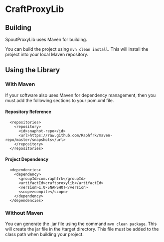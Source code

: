 CraftProxyLib
==========

Building
--------
SpoutProxyLib uses Maven for building.

You can build the project using `mvn clean install`.  This will install the project into your local Maven repository.

Using the Library
-------

### With Maven

If your software also uses Maven for dependency management, then you must add the following sections to your pom.xml file.


#### Repository Reference

    
      <repositories>
        <repository>
          <id>snaphot-repo</id>
          <url>https://raw.github.com/Raphfrk/maven-repo/master/snapshots</url>
        </repository>
      </repositories>
    

#### Project Dependency

      <dependencies>
        <dependency>
          <groupId>com.raphfrk</groupId>
          <artifactId>craftproxylib</artifactId>
          <version>1.0-SNAPSHOT</version>
          <scope>compile</scope>
        </dependency>
      </dependencies>

### Without Maven

You can generate the .jar file using the command `mvn clean package`.  This will create the jar file in the /target directory.  This file must be added to the class path when building your project.

